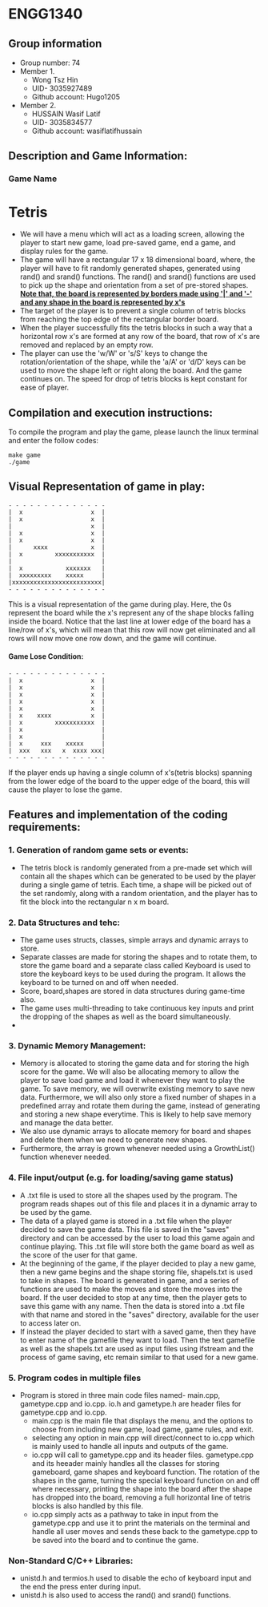 # ENGG1340
## Group information
- Group number: 74
- Member 1.
  * Wong Tsz Hin
  * UID- 3035927489
  * Github account: Hugo1205
- Member 2.
  * HUSSAIN Wasif Latif 
  * UID- 3035834577
  * Github account: wasiflatifhussain
            

## Description and Game Information:
### Game Name
# Tetris
           
* We will have a menu which will act as a loading screen, allowing the player to start new game, load pre-saved game, end a game, and display rules for the game.
* The game will have a rectangular 17 x 18 dimensional board, where, the player will have to fit randomly generated shapes, generated using rand() and srand() functions.
The rand() and srand() functions are used to pick up the shape and orientation from a set of pre-stored shapes.
<ins> **Note that, the board is represented by borders made using '|' and '-' and any shape in the board is represented by x's** </ins>
* The target of the player is to prevent a single column of tetris blocks from reaching the top edge of the rectangular border board.
* When the player successfully fits the tetris blocks in such a way that a horizontal row x's are formed at any row of the board, that row of x's are removed and replaced by an empty row.
* The player can use the 'w/W' or 's/S' keys to change the rotation/orientation of the shape, while the 'a/A' or 'd/D' keys can be used to move the shape left or right along the board.
And the game continues on. The speed for drop of tetris blocks is kept constant for ease of player.

## Compilation and execution instructions:
To compile the program and play the game, please launch the linux terminal and enter the follow codes:
```
make game
./game
```

## Visual Representation of game in play: 
```
- - - - - - - - - - - - - -      
|  x                   x  | 
|  x                   x  |        
|                      x  |   
|  x                   x  |
|  x                   x  |
|      xxxx            x  |
|  x         xxxxxxxxxxx  |
|                         |
|  x            xxxxxxx   |
|  xxxxxxxxx    xxxxx     |
|xxxxxxxxxxxxxxxxxxxxxxxxx|
- - - - - - - - - - - - - -
```
This is a visual representation of the game during play.
Here, the 0s represent the board while the x's represent any of the shape blocks falling inside the board.
Notice that the last line at lower edge of the board has a line/row of x's, which will mean that this row will now get eliminated and all rows will now move one row down, and the game will continue.

#### Game Lose Condition:
```
- - - - - - - - - - - - - -      
|  x                   x  | 
|  x                   x  |        
|  x                   x  |   
|  x                   x  |
|  x                   x  |
|  x    xxxx           x  |
|  x         xxxxxxxxxxx  |
|  x                      |
|  x                      |
|  x     xxx    xxxxx     |
|  xxx   xxx   x  xxxx xxx|
- - - - - - - - - - - - - -
```
If the player ends up having a single column of x's(tetris blocks) spanning from the lower edge of the board to the upper edge of the board, this will cause the player to lose the game. 

## Features and implementation of the coding requirements:
### 1. Generation of random game sets or events: 
   * The tetris block is randomly generated from a pre-made set which will contain all the shapes which can be generated to be used by the player during
a single game of tetris. Each time, a shape will be picked out of the set randomly, along with a random orientation, and the player has to fit the 
block into the rectangular n x m board.

### 2. Data Structures and tehc:
   * The game uses structs, classes, simple arrays and dynamic arrays to store.
   * Separate classes are made for storing the shapes and to rotate them, to store the game board and a separate class called Keyboard is used to store the keyboard keys to be used during the program. It allows the keyboard to be turned on and off when needed.
   * Score, board,shapes are stored in data structures during game-time also.
   * The game uses multi-threading to take continuous key inputs and print the dropping of the shapes as well as the board simultaneously.
   * 
### 3. Dynamic Memory Management:
   * Memory is allocated to storing the game data and for storing the high score for the game. We will also be allocating memory to allow the player to save
load game and load it whenever they want to play the game. To save memory, we will overwrite existing memory to save new data. Furthermore, we will also only 
store a fixed number of shapes in a predefined array and rotate them during the game, instead of generating and storing a new shape everytime. This is likely 
to help save memory and manage the data better.
   * We also use dynamic arrays to allocate memory for board and shapes and delete them when we need to generate new shapes.
   * Furthermore, the array is grown whenever needed using a GrowthList() function whenever needed.

### 4. File input/output (e.g. for loading/saving game status)

  * A .txt file is used to store all the shapes used by the program. The program reads shapes out of this file and places it in a dynamic array to be used by the game.
   * The data of a played game is stored in a .txt file when the player decided to save the game data. This file is saved in the "saves" directory and can be accessed by the user to load this game again and continue playing. This .txt file will store both the game board as well as the score of the user for that game.
   * At the beginning of the game, if the player decided to play a new game, then a new game begins and the shape storing file, shapels.txt is used to take in shapes. The board is generated in game, and a series of functions are used to make the moves and store the moves into the board. If the user decided to stop at any time, then the player gets to save this game with any name. Then the data is stored into a .txt file with that name and stored in the "saves" directory, available for the user to access later on.
   * If instead the player decided to start with a saved game, then they have to enter name of the gamefile they want to load. Then the text gamefile as well as the shapels.txt are used as input files using ifstream and the process of game saving, etc remain similar to that used for a new game.
   
### 5. Program codes in multiple files
   * Program is stored in three main code files named- main.cpp, gametype.cpp and io.cpp. io.h and gametype.h are header files for gametype.cpp and io.cpp.
      - main.cpp is the main file that displays the menu, and the options to choose from including new game, load game, game rules, and exit.
      - selecting any option in main.cpp will direct/connect to io.cpp which is mainly used to handle all inputs and outputs of the game.
      - io.cpp will call to gametype.cpp and its header files. gametype.cpp and its heeader mainly handles all the classes for storing gameboard, game shapes and keyboard function. The rotation of the shapes in the game, turning the special keyboard function on and off where necessary, printing the shape into the board after the shape has dropped into the board, removing a full horizontal line of tetris blocks is also handled by this file.
      - io.cpp simply acts as a pathway to take in input from the gametype.cpp and use it to print the materials on the terminal and handle all user moves and sends these back to the gametype.cpp to be saved into the board and to continue the game.

### Non-Standard C/C++ Libraries:
  * unistd.h and termios.h used to disable the echo of keyboard input and the end the press enter during input.
  * unistd.h is also used to access the rand() and srand() functions.

